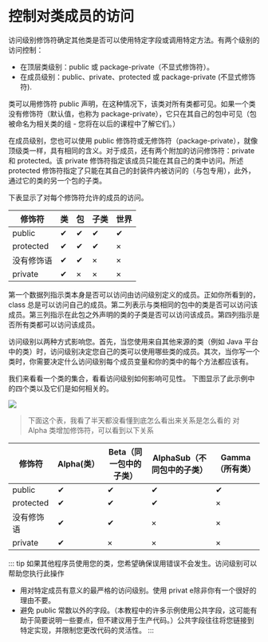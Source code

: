 # 控制对类成员的访问

访问级别修饰符确定其他类是否可以使用特定字段或调用特定方法。有两个级别的访问控制：

* 在顶层类级别：public 或 package-private（不显式修饰符）。
* 在成员级别：public、private、protected 或 package-private (不显式修饰符).

类可以用修饰符 public 声明，在这种情况下，该类对所有类都可见。如果一个类没有修饰符（默认值，也称为 package-private），它只在其自己的包中可见（包被命名为相关类的组 - 您将在以后的课程中了解它们。）

在成员级别，您也可以使用 public 修饰符或无修饰符（package-private），就像顶级类一样，具有相同的含义。对于成员，还有两个附加的访问修饰符：private 和 protected。该 private 修饰符指定该成员只能在其自己的类中访问。所述 protected 修饰符指定了只能在其自己的封装件内被访问的（与包专用），此外，通过它的类的另一个包的子类。

下表显示了对每个修饰符允许的成员的访问。

| 修饰符     | 类 | 包 | 子类 | 世界 |
|------------|----|----|------|------|
| public     | ✔  | ✔  | ✔    | ✔    |
| protected  | ✔  | ✔  | ✔    | ×    |
| 没有修饰语 | ✔  | ✔  | ×    | ×    |
| private    | ✔  | ×  | ×    | ×    |

第一个数据列指示类本身是否可以访问由访问级别定义的成员。正如你所看到的，class 总是可以访问自己的成员。第二列表示与类相同的包中的类是否可以访问该成员。第三列指示在此包之外声明的类的子类是否可以访问该成员。第四列指示是否所有类都可以访问该成员。

访问级别以两种方式影响您。首先，当您使用来自其他来源的类（例如 Java 平台中的类）时，访问级别决定您自己的类可以使用哪些类的成员。其次，当你写一个类时，你需要决定什么访问级别每个成员变量和你的类中的每个方法都应该有。

我们来看看一个类的集合，看看访问级别如何影响可见性。 下图显示了此示例中的四个类以及它们是如何相关的。

![](./assets/classes-access.gif)

> 下面这个表，我看了半天都没看懂到底怎么看出来关系是怎么看的
> 对 Alpha 类增加修饰符，可以看到以下关系

| 修饰符     | Alpha(类） | Beta（同一包中的子类） | AlphaSub（不同包中的子类） | Gamma（所有类） |
|------------|-------|------|----------|-------|
| public     | ✔     | ✔    | ✔        | ✔     |
| protected  | ✔     | ✔    | ✔        | ×     |
| 没有修饰语 | ✔     | ✔    | ×        | ×     |
| private    | ✔     | ×    | ×        | ×     |


::: tip
 如果其他程序员使用您的类，您希望确保误用错误不会发生。访问级别可以帮助您执行此操作
 * 用对特定成员有意义的最严格的访问级别。使用 privat e除非你有一个很好的理由不要。
 * 避免 public 常数以外的字段。（本教程中的许多示例使用公共字段，这可能有助于简要说明一些要点，但不建议用于生产代码。）公共字段往往将您链接到特定实现，并限制您更改代码的灵活性。
:::
